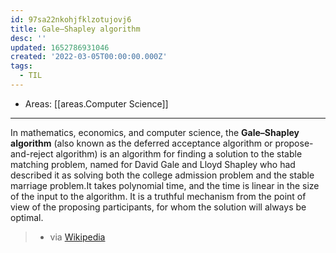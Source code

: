 ```yaml
---
id: 97sa22nkohjfklzotujovj6
title: Gale–Shapley algorithm
desc: ''
updated: 1652786931046
created: '2022-03-05T00:00:00.000Z'
tags:
  - TIL
---
```


- Areas: [[areas.Computer Science]]

---

In mathematics, economics, and computer science, the **Gale–Shapley algorithm** (also known as the deferred acceptance algorithm or propose-and-reject algorithm) is an algorithm for finding a solution to the stable matching problem, named for David Gale and Lloyd Shapley who had described it as solving both the college admission problem and the stable marriage problem.It takes polynomial time, and the time is linear in the size of the input to the algorithm. It is a truthful mechanism from the point of view of the proposing participants, for whom the solution will always be optimal.

> - via [Wikipedia](https://en.wikipedia.org/wiki/Gale%E2%80%93Shapley%20algorithm)
